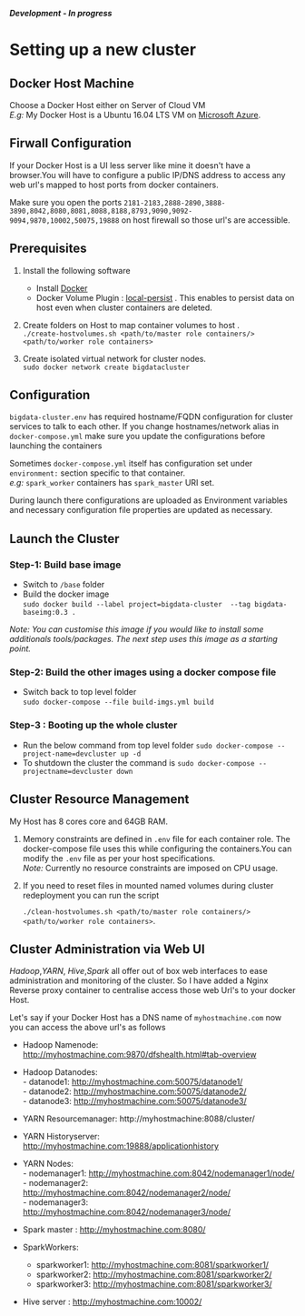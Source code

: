 **_Development - In progress_**



# Setting up a new cluster

## Docker Host Machine

Choose a Docker Host either on Server of Cloud VM   
_E.g:_ My Docker Host is a Ubuntu 16.04 LTS VM on [Microsoft Azure](https://portal.azure.com). 

## Firwall Configuration

If your Docker Host is a UI less server like mine it doesn't have a browser.You will have to configure a public IP/DNS address to access any web url's mapped to host ports from docker containers.

Make sure you open the ports `2181-2183,2888-2890,3888-3890,8042,8080,8081,8088,8188,8793,9090,9092-9094,9870,10002,50075,19888` on host firewall so those url's are accessible. 

## Prerequisites

1. Install the following software
   - Install [Docker](https://docs.docker.com/engine/installation/linux/docker-ce)   
   - Docker Volume Plugin : [local-persist](https://github.com/CWSpear/local-persist) . This enables to persist data on host  even when cluster containers are deleted.  
2. Create folders on Host to map container volumes to host .  
   `./create-hostvolumes.sh <path/to/master role containers/> <path/to/worker role containers>`      


1. Create isolated virtual network for cluster nodes.   
   `sudo docker network create bigdatacluster`

## Configuration

`bigdata-cluster.env` has required hostname/FQDN configuration for cluster services to talk to each other. If you change hostnames/network alias in `docker-compose.yml` make sure you update the configurations before launching the containers 

Sometimes `docker-compose.yml` itself has configuration set under `environment:` section specific to that container.   
_e.g:_ `spark_worker` containers has `spark_master` URI set.

During launch there configurations are uploaded as Environment variables and necessary configuration file properties are updated as necessary.

## Launch the Cluster

### Step-1: Build base image

- Switch to `/base` folder   
- Build the docker image  
  `sudo docker build --label project=bigdata-cluster  --tag bigdata-baseimg:0.3 .`

*Note: You can customise this image if you would like to install some additionals tools/packages. The next step uses this image as a starting point.*

### Step-2: Build the other images using a docker compose file

- Switch back to top level folder  
  `sudo docker-compose --file build-imgs.yml build`

### Step-3 : Booting up the whole cluster

- Run the below command from top level folder
  `sudo docker-compose --project-name=devcluster up -d`
- To shutdown the cluster the command is
  `sudo docker-compose --projectname=devcluster down`  

## Cluster Resource Management

My Host has 8 cores core and 64GB RAM.  

1. Memory constraints are defined in `.env` file for each container role. The docker-compose file uses this while configuring the containers.You can modify the `.env` file as per your host specifications.  
   _Note:_ Currently no resource constraints are imposed on CPU usage.  

2. If you need to reset files in mounted named volumes during cluster redeployment you can run the script

    `./clean-hostvolumes.sh <path/to/master role containers/> <path/to/worker role containers>`.  

## Cluster Administration via Web UI

_Hadoop_,_YARN_, _Hive_,_Spark_ all offer out of box web interfaces to ease administration and monitoring of the cluster. So I have added a Nginx Reverse proxy container to centralise access those web Url's to your docker Host.

Let's say if your Docker Host has a DNS name of `myhostmachine.com` now you can access the above url's as follows  

- Hadoop Namenode: http://myhostmachine.com:9870/dfshealth.html#tab-overview    
- Hadoop Datanodes:    
      - datanode1: http://myhostmachine.com:50075/datanode1/  
      - datanode2: http://myhostmachine.com:50075/datanode2/  
      - datanode3: http://myhostmachine.com:50075/datanode3/ 


- YARN Resourcemanager: http://myhostmachine:8088/cluster/    
- YARN Historyserver: http://myhostmachine.com:19888/applicationhistory  
- YARN Nodes:   
      - nodemanager1: http://myhostmachine.com:8042/nodemanager1/node/  
      - nodemanager2: http://myhostmachine.com:8042/nodemanager2/node/  
      - nodemanager3: http://myhostmachine.com:8042/nodemanager3/node/


- Spark master : http://myhostmachine.com:8080/  
- SparkWorkers:
  - sparkworker1: http://myhostmachine.com:8081/sparkworker1/
  - sparkworker2: http://myhostmachine.com:8081/sparkworker2/
  - sparkworker3: http://myhostmachine.com:8081/sparkworker3/
- Hive server : http://myhostmachine.com:10002/


